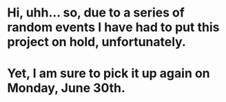 # Hi, uhh... so, due to a series of random events I have had to put this project on hold, unfortunately.
# Yet, I am sure to pick it up again on Monday, June 30th.

